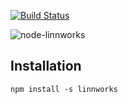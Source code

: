 [![Build Status](https://travis-ci.org/continuous-software/node-linnworks.svg?branch=master)](https://travis-ci.org/continuous-software/node-linnworks)

![node-linnworks](http://www.iwoca.co.uk/blog/wp-content/uploads/2012/11/linnworks_logo.png)

## Installation ##

    npm install -s linnworks
